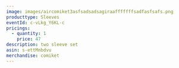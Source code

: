 ```yaml
---
image: images/aircomiket3asfsadsadsagiraafffffffsadfasfsafs.png
producttype: Sleeves
eventId: c-vLkg_Y6KL-c
pricings:
  - quantity: 1
    price: 47
description: two sleeve set
asin: s-ettMnbdvu
merchandise: comiket
---
```

